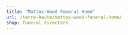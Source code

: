 ```yaml
---
title: "Mattox-Wood Funeral Home"
url: /terre-haute/mattox-wood-funeral-home/
shop: funeral directors
---
```

